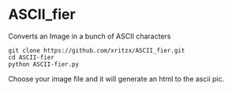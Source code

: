 # ASCII_fier
Converts an Image in a bunch of ASCII characters
```
git clone https://github.com/xritzx/ASCII_fier.git
cd ASCII-fier
python ASCII-fier.py
```
Choose your image file and it will generate an html to the ascii pic.
